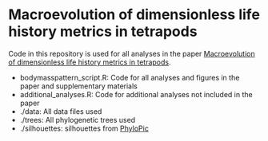 # Macroevolution of dimensionless life history metrics in tetrapods

Code in this repository is used for all analyses in the paper [Macroevolution of dimensionless life history metrics in tetrapods](https://www.biorxiv.org/content/10.1101/520361v1).

+ bodymasspattern_script.R: Code for all analyses and figures in the paper and supplementary materials
+ additional_analyses.R: Code for additional analyses not included in the paper
+ ./data: All data files used
+ ./trees: All phylogenetic trees used
+ ./silhouettes: silhouettes from [PhyloPic](http://phylopic.org/)
